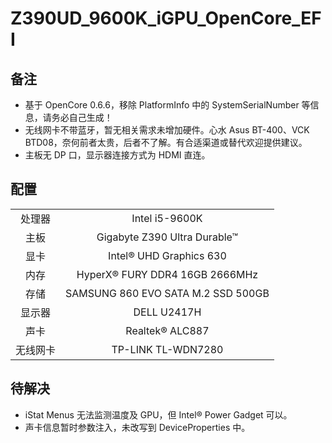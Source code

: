 # Z390UD_9600K_iGPU_OpenCore_EFI

## 备注

* 基于 OpenCore 0.6.6，移除 PlatformInfo 中的 SystemSerialNumber 等信息，请务必自己生成！
* 无线网卡不带蓝牙，暂无相关需求未增加硬件。心水 Asus BT-400、VCK BTD08，奈何前者太贵，后者不了解。有合适渠道或替代欢迎提供建议。
* 主板无 DP 口，显示器连接方式为 HDMI 直连。

## 配置

|      |                                    |
| :------: | :----------------------------------------: |
|  处理器  |        Intel i5-9600K                        |
|   主板   |        Gigabyte Z390 Ultra Durable™           |
|   显卡   |        Intel® UHD Graphics 630               |
|   内存   |        HyperX® FURY DDR4 16GB 2666MHz |
|   存储   |        SAMSUNG 860 EVO SATA M.2 SSD 500GB                     |
|  显示器  |        DELL U2417H         |
|   声卡   |        Realtek® ALC887                       |
|   无线网卡   |        TP-LINK TL-WDN7280                          |

## 待解决

* iStat Menus 无法监测温度及 GPU，但 Intel® Power Gadget 可以。
* 声卡信息暂时参数注入，未改写到 DeviceProperties 中。
